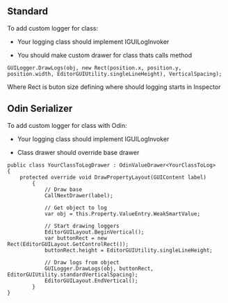## Standard

To add custom logger for class:
- Your logging class should implement IGUILogInvoker

- You should make custom drawer for class thats calls method

```
GUILogger.DrawLogs(obj, new Rect(position.x, position.y, position.width, EditorGUIUtility.singleLineHeight), VerticalSpacing);
```

Where Rect is buton size defining where should logging starts in Inspector


## Odin Serializer

To add custom logger for class with Odin:
- Your logging class should implement IGUILogInvoker

- Class drawer should override base drawer

```
public class YourClassToLogDrawer : OdinValueDrawer<YourClassToLog>
{
	protected override void DrawPropertyLayout(GUIContent label)
        {
            // Draw base
            CallNextDrawer(label);
            
            // Get object to log
            var obj = this.Property.ValueEntry.WeakSmartValue;
            
            // Start drawing loggers
            EditorGUILayout.BeginVertical();
            var buttonRect = new Rect(EditorGUILayout.GetControlRect());
            buttonRect.height = EditorGUIUtility.singleLineHeight;
            
            // Draw logs from object
            GUILogger.DrawLogs(obj, buttonRect, EditorGUIUtility.standardVerticalSpacing);
            EditorGUILayout.EndVertical();
        }
}
```